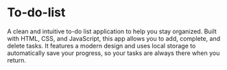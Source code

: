 # To-do-list
A clean and intuitive to-do list application to help you stay organized. Built with HTML, CSS, and JavaScript, this app allows you to add, complete, and delete tasks. It features a modern design and uses local storage to automatically save your progress, so your tasks are always there when you return.

